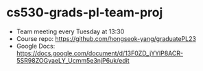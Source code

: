 # cs530-grads-pl-team-proj

- Team meeting every Tuesday at 13:30
- Course repo: https://github.com/hongseok-yang/graduatePL23
- Google Docs: https://docs.google.com/document/d/13F0ZD_jYYlP8ACR-5SR98ZOGyaeLY_Ucmm5e3njP6uk/edit
